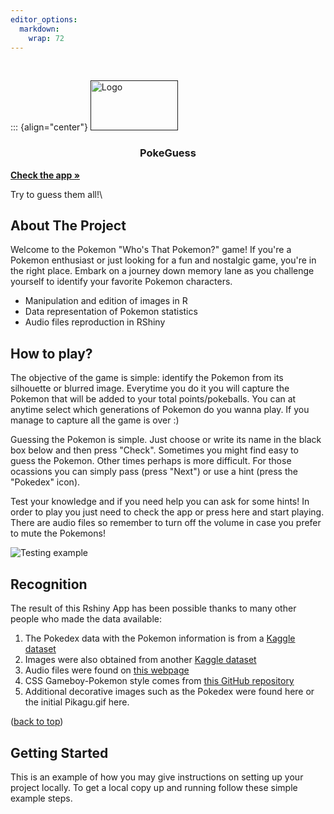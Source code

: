 ```yaml
---
editor_options: 
  markdown: 
    wrap: 72
---
```


<!-- PROJECT LOGO -->

<br />

::: {align="center"} <a href=" ">
<img src="project_icon" alt="Logo" width="140" height="80"/> </a>

<h3 align="center">

PokeGuess

</h3>

<a href="https://gero1999.shinyapps.io/PokeGuess/"><strong>Check the app
»</strong></a>

<p align="center">

Try to guess them all!\

</p>

<!-- ABOUT THE PROJECT -->

## About The Project

Welcome to the Pokemon "Who's That Pokemon?" game! If you're a Pokemon
enthusiast or just looking for a fun and nostalgic game, you're in the
right place. Embark on a journey down memory lane as you challenge
yourself to identify your favorite Pokemon characters.

-   Manipulation and edition of images in R
-   Data representation of Pokemon statistics
-   Audio files reproduction in RShiny

## How to play?

The objective of the game is simple: identify the Pokemon from its
silhouette or blurred image. Everytime you do it you will capture the
Pokemon that will be added to your total points/pokeballs. You can at
anytime select which generations of Pokemon do you wanna play. If you
manage to capture all the game is over :)

Guessing the Pokemon is simple. Just choose or write its name in the
black box below and then press "Check". Sometimes you might find easy to
guess the Pokemon. Other times perhaps is more difficult. For those
ocassions you can simply pass (press "Next") or use a hint (press the
"Pokedex" icon).

Test your knowledge and if you need help you can ask for some hints! In
order to play you just need to check the app or press here and start
playing. There are audio files so remember to turn off the volume in
case you prefer to mute the Pokemons!

![Testing example]('testing_example.gif')

## Recognition

The result of this Rshiny App has been possible thanks to many other
people who made the data available:

1)  The Pokedex data with the Pokemon information is from a [Kaggle
    dataset](https://www.kaggle.com/datasets/rounakbanik/pokemon)
2)  Images were also obtained from another [Kaggle
    dataset](https://www.kaggle.com/datasets/arenagrenade/the-complete-pokemon-images-data-set)
3)  Audio files were found on [this
    webpage](https://www.sounds-resource.com/3ds/pokemonultrasunultramoon/)
4)  CSS Gameboy-Pokemon style comes from [this GitHub
    repository](https://github.com/luttje/css-pokemon-gameboy)
5)  Additional decorative images such as the Pokedex were found here or
    the initial Pikagu.gif here.

<p align="right">

(<a href="#top">back to top</a>)

</p>

<!-- GETTING STARTED -->

## Getting Started

This is an example of how you may give instructions on setting up your
project locally. To get a local copy up and running follow these simple
example steps.
